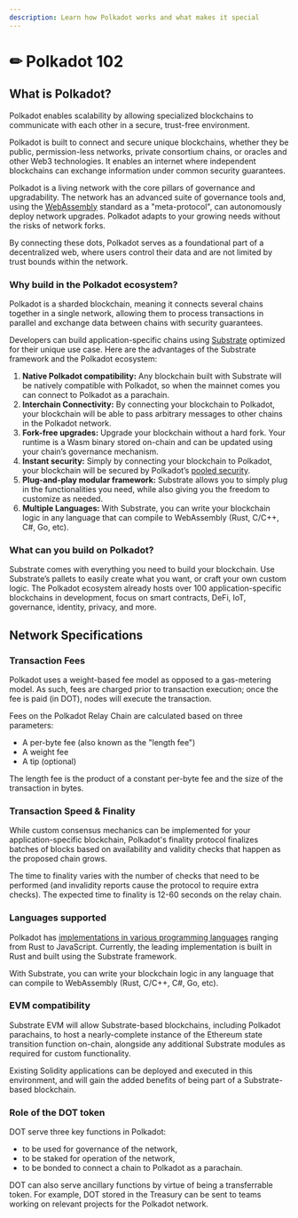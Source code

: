 ```yaml
---
description: Learn how Polkadot works and what makes it special
---
```


# ✏ Polkadot 102

## **What is Polkadot?**

Polkadot enables scalability by allowing specialized blockchains to communicate with each other in a secure, trust-free environment.

Polkadot is built to connect and secure unique blockchains, whether they be public, permission-less networks, private consortium chains, or oracles and other Web3 technologies. It enables an internet where independent blockchains can exchange information under common security guarantees.

Polkadot is a living network with the core pillars of governance and upgradability. The network has an advanced suite of governance tools and, using the [WebAssembly](https://webassembly.org/) standard as a "meta-protocol", can autonomously deploy network upgrades. Polkadot adapts to your growing needs without the risks of network forks.

By connecting these dots, Polkadot serves as a foundational part of a decentralized web, where users control their data and are not limited by trust bounds within the network.

### **Why build in the Polkadot ecosystem?**

Polkadot is a sharded blockchain, meaning it connects several chains together in a single network, allowing them to process transactions in parallel and exchange data between chains with security guarantees.

Developers can build application-specific chains using [Substrate](https://www.substrate.io/) optimized for their unique use case. Here are the advantages of the Substrate framework and the Polkadot ecosystem: 

1. **Native Polkadot compatibility:** Any blockchain built with Substrate will be natively compatible with Polkadot, so when the mainnet comes you can connect to Polkadot as a parachain.
2. **Interchain Connectivity:** By connecting your blockchain to Polkadot, your blockchain will be able to pass arbitrary messages to other chains in the Polkadot network.
3. **Fork-free upgrades:** Upgrade your blockchain without a hard fork. Your runtime is a Wasm binary stored on-chain and can be updated using your chain’s governance mechanism.
4. **Instant security:** Simply by connecting your blockchain to Polkadot, your blockchain will be secured by Polkadot’s [pooled security](https://medium.com/polkadot-network/how-polkadot-tackles-the-biggest-problems-facing-blockchain-innovators-1affc1309b0f).
5. **Plug-and-play modular framework:** Substrate allows you to simply plug in the functionalities you need, while also giving you the freedom to customize as needed.
6. **Multiple Languages:** With Substrate, you can write your blockchain logic in any language that can compile to WebAssembly \(Rust, C/C++, C\#, Go, etc\).

### **What can you build on Polkadot?**

Substrate comes with everything you need to build your blockchain. Use Substrate’s pallets to easily create what you want, or craft your own custom logic. The Polkadot ecosystem already hosts over 100 application-specific blockchains in development, focus on smart contracts, DeFi, IoT, governance, identity, privacy, and more. 

## **Network Specifications**

### **Transaction Fees**

Polkadot uses a weight-based fee model as opposed to a gas-metering model. As such, fees are charged prior to transaction execution; once the fee is paid \(in DOT\), nodes will execute the transaction.

Fees on the Polkadot Relay Chain are calculated based on three parameters:

* A per-byte fee \(also known as the "length fee"\)
* A weight fee
* A tip \(optional\)

The length fee is the product of a constant per-byte fee and the size of the transaction in bytes.

### **Transaction Speed & Finality**

While custom consensus mechanics can be implemented for your application-specific blockchain, Polkadot's finality protocol finalizes batches of blocks based on availability and validity checks that happen as the proposed chain grows. 

The time to finality varies with the number of checks that need to be performed \(and invalidity reports cause the protocol to require extra checks\). The expected time to finality is 12-60 seconds on the relay chain. 

### **Languages supported**

Polkadot has [implementations in various programming languages](https://wiki.polkadot.network/docs/en/learn-implementations) ranging from Rust to JavaScript. Currently, the leading implementation is built in Rust and built using the Substrate framework.

With Substrate, you can write your blockchain logic in any language that can compile to WebAssembly \(Rust, C/C++, C\#, Go, etc\).

### **EVM compatibility**

Substrate EVM will allow Substrate-based blockchains, including Polkadot parachains, to host a nearly-complete instance of the Ethereum state transition function on-chain, alongside any additional Substrate modules as required for custom functionality.

Existing Solidity applications can be deployed and executed in this environment, and will gain the added benefits of being part of a Substrate-based blockchain.

### **Role of the DOT token**

DOT serve three key functions in Polkadot:

* to be used for governance of the network,
* to be staked for operation of the network,
* to be bonded to connect a chain to Polkadot as a parachain.

DOT can also serve ancillary functions by virtue of being a transferrable token. For example, DOT stored in the Treasury can be sent to teams working on relevant projects for the Polkadot network.

